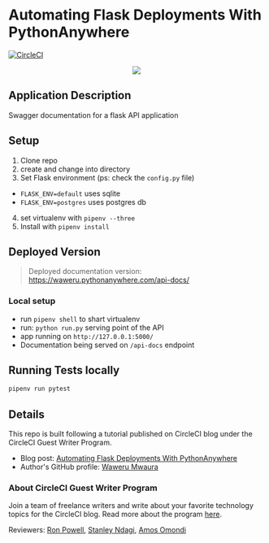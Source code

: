 # Automating Flask Deployments With PythonAnywhere

[![CircleCI](https://circleci.com/gh/mwaz/automating-flask-deployments-with-pythonanywhere.svg?style=svg)](https://circleci.com/gh/mwaz/automating-flask-deployments-with-pythonanywhere)

<p align="center"><img src="https://avatars3.githubusercontent.com/u/59034516"></p>


## Application Description
Swagger documentation for a flask API application

## Setup
1. Clone repo
2. create and change into directory
3. Set Flask environment (ps: check the `config.py` file)
  - `FLASK_ENV=default` uses sqlite
  - `FLASK_ENV=postgres` uses postgres db

4. set virtualenv with `pipenv --three`
5. Install with `pipenv install`

## Deployed Version
> Deployed documentation version: https://waweru.pythonanywhere.com/api-docs/

### Local setup
- run `pipenv shell` to shart virtualenv
- run: `python run.py` serving point of the API
- app running on `http://127.0.0.1:5000/`
- Documentation being served on `/api-docs` endpoint
## Running Tests locally

```bash 
pipenv run pytest
```
## Details

This repo is built following a tutorial published on CircleCI blog under the CircleCI Guest Writer Program.

- Blog post: [Automating Flask Deployments With PythonAnywhere][blog]
- Author's GitHub profile: [Waweru Mwaura][author]

### About CircleCI Guest Writer Program

Join a team of freelance writers and write about your favorite technology topics for the CircleCI blog. Read more about the program [here][gwp-program].

Reviewers: [Ron Powell][ron], [Stanley Ndagi][stan], [Amos Omondi][amos]


[blog]: https://circleci.com/blog/automating-flask-deployments-with-pythonanywhere/
[author]: https://github.com/mwaz

[gwp-program]: https://circle.ci/3ahQxfu
[ron]: https://github.com/ronpowelljr
[stan]: https://github.com/NdagiStanley
[amos]: https://github.com/amos-o